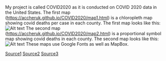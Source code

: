 My project is called COVID2020 as it is conducted on COVID 2020 data in the United States. The first map (https://accheruk.github.io/COVID2020/map1.html) is a chloropleth map showing covid deaths per case in each county.
The first map looks like this:
![Alt text](https://accheruk.github.io/COVID2020/map1.png) 
The second map (https://accheruk.github.io/COVID2020/map2.html) is a proportional symbol map showing covid deaths in each county. 
The second map looks like this:
![Alt text](https://accheruk.github.io/COVID2020/map2.png)
These maps use Google Fonts as well as MapBox.

[Source1](https://github.com/nytimes/covid-19-data/blob/43d32dde2f87bd4dafbb7d23f5d9e878124018b8/live/us-counties.csv)
[Source2](https://data.census.gov/cedsci/table?g=0100000US.050000&d=ACS%205-Year%20Estimates%20Data%20Profiles&tid=ACSDP5Y2018.DP05&hidePreview=true)
[Source3](https://www.census.gov/geographies/mapping-files/time-series/geo/carto-boundary-file.html)
